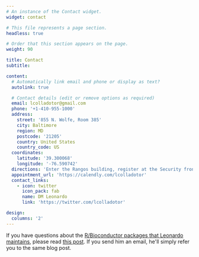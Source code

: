 ```yaml
---
# An instance of the Contact widget.
widget: contact

# This file represents a page section.
headless: true

# Order that this section appears on the page.
weight: 90

title: Contact
subtitle:

content:
  # Automatically link email and phone or display as text?
  autolink: true

  # Contact details (edit or remove options as required)
  email: lcolladotor@gmail.com
  phone: '+1-410-955-1000'
  address:
    street: '855 N. Wolfe, Room 385'
    city: Baltimore
    region: MD
    postcode: '21205'
    country: United States
    country_code: US
  coordinates:
    latitude: '39.300068'
    longitude: '-76.590742'
  directions: 'Enter the Rangos building, register at the Security fron desk, take the elevator to the third floor, and register at the LIBD front desk.'
  appointment_url: 'https://calendly.com/lcolladotor'
  contact_links:
    - icon: twitter
      icon_pack: fab
      name: DM Leonardo
      link: 'https://twitter.com/lcolladotor'

design:
  columns: '2'
---
```


If you have questions about the [R/Bioconductor packages that Leonardo maintains](https://lcolladotor.github.io/pkgs/), please read [this post](http://lcolladotor.github.io/2017/03/06/how-to-ask-for-help-for-bioconductor-packages/#.WL3NQBIrJoM). If you send him an email, he'll simply refer you to the same blog post.
